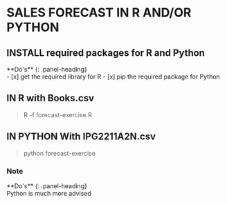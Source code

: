 # SALES FORECAST IN R AND/OR PYTHON

## INSTALL required packages for R and Python
<div class="panel panel-success">
**Do's**
{: .panel-heading}
<div class="panel-body">
        - [x] get the required library for R
        - [x] pip the required package for Python
</div>
</div>

## IN R with Books.csv

> R -f forecast-exercise.R

## IN PYTHON With IPG2211A2N.csv

> python forecast-exercise

### Note

<div class="panel panel-success">
**Do's**
{: .panel-heading}
<div class="panel-body">
        Python is much more advised
</div>
</div>

<style>
.alert-green {
  color: rgb(60,118,61) !important;
}
</style>
